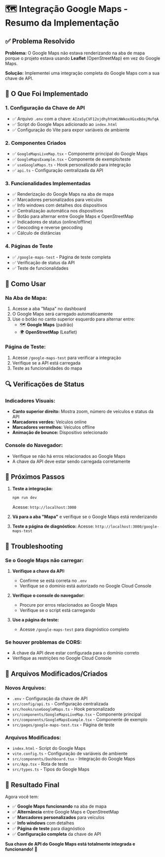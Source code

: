 # 🗺️ Integração Google Maps - Resumo da Implementação

## ✅ Problema Resolvido

**Problema:** O Google Maps não estava renderizando na aba de mapa porque o projeto estava usando **Leaflet** (OpenStreetMap) em vez do Google Maps.

**Solução:** Implementei uma integração completa do Google Maps com a sua chave de API.

## 🔧 O Que Foi Implementado

### 1. **Configuração da Chave de API**
- ✅ Arquivo `.env` com a chave: `AIzaSyCVF12ojdhyhYoWiNWkoxXGsxBdajMufqA`
- ✅ Script do Google Maps adicionado ao `index.html`
- ✅ Configuração do Vite para expor variáveis de ambiente

### 2. **Componentes Criados**
- ✅ `GoogleMapsLiveMap.tsx` - Componente principal do Google Maps
- ✅ `GoogleMapsExample.tsx` - Componente de exemplo/teste
- ✅ `useGoogleMaps.ts` - Hook personalizado para integração
- ✅ `api.ts` - Configuração centralizada da API

### 3. **Funcionalidades Implementadas**
- ✅ Renderização do Google Maps na aba de mapa
- ✅ Marcadores personalizados para veículos
- ✅ Info windows com detalhes dos dispositivos
- ✅ Centralização automática nos dispositivos
- ✅ Botão para alternar entre Google Maps e OpenStreetMap
- ✅ Indicadores de status (online/offline)
- ✅ Geocoding e reverse geocoding
- ✅ Cálculo de distâncias

### 4. **Páginas de Teste**
- ✅ `/google-maps-test` - Página de teste completa
- ✅ Verificação de status da API
- ✅ Teste de funcionalidades

## 🎯 Como Usar

### **Na Aba de Mapa:**
1. Acesse a aba "Mapa" no dashboard
2. O Google Maps será carregado automaticamente
3. Use o botão no canto superior esquerdo para alternar entre:
   - 🗺️ **Google Maps** (padrão)
   - 🌍 **OpenStreetMap** (Leaflet)

### **Página de Teste:**
1. Acesse `/google-maps-test` para verificar a integração
2. Verifique se a API está carregada
3. Teste as funcionalidades do mapa

## 🔍 Verificações de Status

### **Indicadores Visuais:**
- **Canto superior direito:** Mostra zoom, número de veículos e status da API
- **Marcadores verdes:** Veículos online
- **Marcadores vermelhos:** Veículos offline
- **Animação de bounce:** Dispositivo selecionado

### **Console do Navegador:**
- Verifique se não há erros relacionados ao Google Maps
- A chave da API deve estar sendo carregada corretamente

## 🚀 Próximos Passos

1. **Teste a integração:**
   ```bash
   npm run dev
   ```
   Acesse: `http://localhost:3000`

2. **Vá para a aba "Mapa"** e verifique se o Google Maps está renderizando

3. **Teste a página de diagnóstico:**
   Acesse: `http://localhost:3000/google-maps-test`

## 🔧 Troubleshooting

### **Se o Google Maps não carregar:**

1. **Verifique a chave da API:**
   - Confirme se está correta no `.env`
   - Verifique se o domínio está autorizado no Google Cloud Console

2. **Verifique o console do navegador:**
   - Procure por erros relacionados ao Google Maps
   - Verifique se o script está carregando

3. **Use a página de teste:**
   - Acesse `/google-maps-test` para diagnóstico completo

### **Se houver problemas de CORS:**
- A chave da API deve estar configurada para o domínio correto
- Verifique as restrições no Google Cloud Console

## 📁 Arquivos Modificados/Criados

### **Novos Arquivos:**
- `.env` - Configuração da chave de API
- `src/config/api.ts` - Configuração centralizada
- `src/hooks/useGoogleMaps.ts` - Hook personalizado
- `src/components/GoogleMapsLiveMap.tsx` - Componente principal
- `src/components/GoogleMapsExample.tsx` - Componente de exemplo
- `src/pages/google-maps-test.tsx` - Página de teste

### **Arquivos Modificados:**
- `index.html` - Script do Google Maps
- `vite.config.ts` - Configuração de variáveis de ambiente
- `src/components/Dashboard.tsx` - Integração do Google Maps
- `src/App.tsx` - Rota de teste
- `src/types.ts` - Tipos do Google Maps

## 🎉 Resultado Final

Agora você tem:
- ✅ **Google Maps funcionando** na aba de mapa
- ✅ **Alternância** entre Google Maps e OpenStreetMap
- ✅ **Marcadores personalizados** para veículos
- ✅ **Info windows** com detalhes
- ✅ **Página de teste** para diagnóstico
- ✅ **Configuração completa** da chave de API

**Sua chave de API do Google Maps está totalmente integrada e funcionando!** 🚀


















